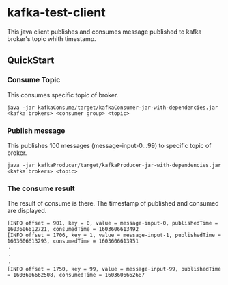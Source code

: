 # kafka-test-client

This java client publishes and consumes message published to kafka broker's topic whith timestamp.

## QuickStart

### Consume Topic
This consumes specific topic of broker.
~~~
java -jar kafkaConsume/target/kafkaConsumer-jar-with-dependencies.jar <kafka brokers> <consumer group> <topic>
~~~

### Publish message
This publishes 100 messages (message-input-0...99) to specific topic of broker.
~~~
java -jar kafkaProducer/target/kafkaProducer-jar-with-dependencies.jar <kafka brokers> <topic>
~~~

### The consume result
The result of consume is there.
The timestamp of published and consumed are displayed.
~~~
[INFO offset = 901, key = 0, value = message-input-0, publishedTime = 1603606612721, consumedTime = 1603606613492
[INFO offset = 1706, key = 1, value = message-input-1, publishedTime = 1603606613293, consumedTime = 1603606613951
・
・
・
[INFO offset = 1750, key = 99, value = message-input-99, publishedTime = 1603606662508, consumedTime = 1603606662687
~~~